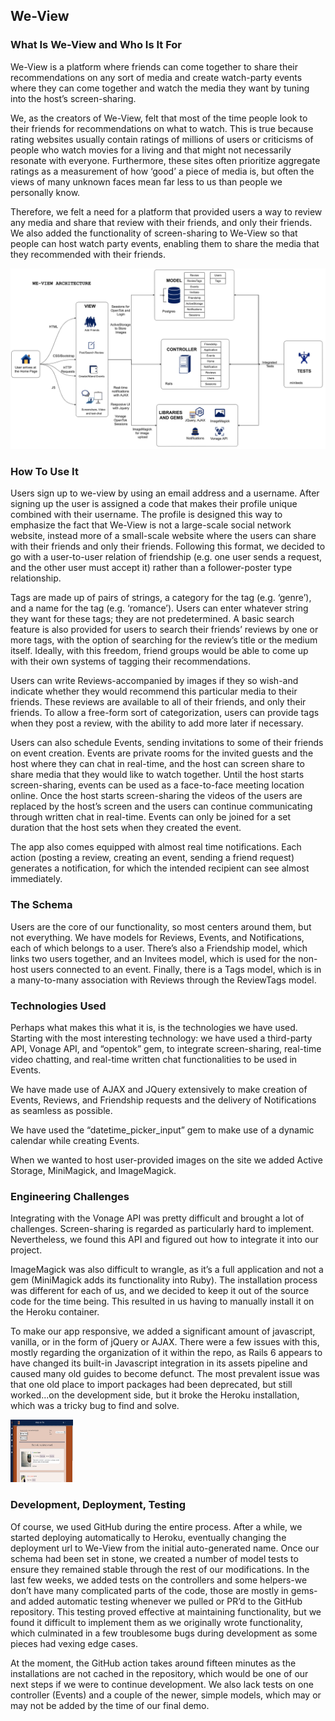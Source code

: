 ## We-View

<h3> What Is We-View and Who Is It For</h3>
<p>We-View is a platform where friends can come together to share their recommendations on any sort of media and create watch-party events where they can come together and watch the media they want by tuning into the host’s screen-sharing.</p>
<p>We, as the creators of We-View, felt that most of the time people look to their friends for recommendations on what to watch. This is true because rating websites usually contain ratings of millions of users or criticisms of people who watch movies for a living and that might not necessarily resonate with everyone. Furthermore, these sites often prioritize aggregate ratings as a measurement of how ‘good’ a piece of media is, but often the views of many unknown faces mean far less to us than people we personally know.</p> 
<p>Therefore, we felt a need for a platform that provided users a way to review any media and share that review with their friends, and only their friends. We also added the functionality of screen-sharing to We-View so that people can host watch party events, enabling them to share the media that they recommended with their friends.</p>

![Architecture](weview-architecture.png)


    
<h3> How To Use It</h3>

<p>   Users sign up to we-view by using an email address and a username. After signing up the user is assigned a code that makes their profile unique combined with their username. The profile is designed this way to emphasize the fact that We-View is not a large-scale social network website, instead more of a small-scale website where the users can share with their friends and only their friends. Following this format, we decided to go with a user-to-user relation of friendship (e.g. one user sends a request, and the other user must accept it) rather than a follower-poster type relationship.</p> 
<p>   Tags are made up of pairs of strings, a category for the tag (e.g. ‘genre’), and a name for the tag (e.g. ‘romance’). Users can enter whatever string they want for these tags; they are not predetermined. A basic search feature is also provided for users to search their friends’ reviews by one or more tags, with the option of searching for the review’s title or the medium itself. Ideally, with this freedom, friend groups would be able to come up with their own systems of tagging their recommendations.</p>
<p>   Users can write Reviews-accompanied by images if they so wish-and indicate whether they would recommend this particular media to their friends. These reviews are available to all of their friends, and only their friends. To allow a free-form sort of categorization, users can provide tags when they post a review, with the ability to add more later if necessary.</p> 
<p>   Users can also schedule Events, sending invitations to some of their friends on event creation. Events are private rooms for the invited guests and the host where they can chat in real-time, and the host can screen share to share media that they would like to watch together. Until the host starts screen-sharing, events can be used as a face-to-face meeting location online. Once the host starts screen-sharing the videos of the users are replaced by the host’s screen and the users can continue communicating through written chat in real-time. Events can only be joined for a set duration that the host sets when they created the event.<p>
<p>   The app also comes equipped with almost real time notifications. Each action (posting a review, creating an event, sending a friend request) generates a notification, for which the intended recipient can see almost immediately.</p> 

<h3> The Schema </h3>

<p> Users are the core of our functionality, so most centers around them, but not everything. We have models for Reviews, Events, and Notifications, each of which belongs to a user. There’s also a Friendship model, which links two users together, and an Invitees model, which is used for the non-host users connected to an event. Finally, there is a Tags model, which is in a many-to-many association with Reviews through the ReviewTags model.</p>

<h3>Technologies Used</h3>

<p>Perhaps what makes this what it is, is the technologies we have used. Starting with the most interesting technology: we have used a third-party API, Vonage API, and “opentok” gem, to integrate screen-sharing, real-time video chatting, and real-time written chat functionalities to be used in Events.</p>
<p>We have made use of AJAX and JQuery extensively to make creation of Events, Reviews, and Friendship requests and the delivery of Notifications as seamless as possible.
<p>We have used the “datetime_picker_input” gem to make use of a dynamic calendar while creating Events.</p>
<p>When we wanted to host user-provided images on the site we added Active Storage, MiniMagick, and ImageMagick.</p>

<h3>Engineering Challenges</h3>

<p>Integrating with the Vonage API was pretty difficult and brought a lot of challenges. Screen-sharing is regarded as particularly hard to implement. Nevertheless, we found this API and figured out how to integrate it into our project.</p>
<p>ImageMagick was also difficult to wrangle, as it’s a full application and not a gem (MiniMagick adds its functionality into Ruby). The installation process was different for each of us, and we decided to keep it out of the source code for the time being. This resulted in us having to manually install it on the Heroku container.</p>
<p>To make our app responsive, we added a significant amount of javascript, vanilla, or in the form of jQuery or AJAX. There were a few issues with this, mostly regarding the organization of it within the repo, as Rails 6 appears to have changed its built-in Javascript integration in its assets pipeline and caused many old guides to become defunct. The most prevalent issue was that one old place to import packages had been deprecated, but still worked...on the development side, but it broke the Heroku installation, which was a tricky bug to find and solve.</p>

<img src="home-page.png" alt="Home Page" style="height: 100px; width:100px;"/>

<h3>Development, Deployment, Testing</h3>

<p>Of course, we used GitHub during the entire process. After a while, we started deploying automatically to Heroku, eventually changing the deployment url to We-View from the initial auto-generated name. Once our schema had been set in stone, we created a number of model tests to ensure they remained stable through the rest of our modifications. In the last few weeks, we added tests on the controllers and some helpers-we don’t have many complicated parts of the code, those are mostly in gems-and added automatic testing whenever we pulled or PR’d to the GitHub repository. This testing proved effective at maintaining functionality, but we found it difficult to implement them as we originally wrote functionality, which culminated in a few troublesome bugs during development as some pieces had vexing edge cases.</p>
<p>At the moment, the GitHub action takes around fifteen minutes as the installations are not cached in the repository, which would be one of our next steps if we were to continue development. We also lack tests on one controller (Events) and a couple of the newer, simple models, which may or may not be added by the time of our final demo.</p>
